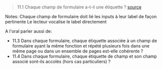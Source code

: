 <!-- .slide: class="quote-slide" -->

> 11.1 Chaque champ de formulaire a-t-il une étiquette ?
> [source](https://accessibilite.numerique.gouv.fr/methode/criteres-et-tests/#11.1)

Notes:
Chaque champ de formulaire doit lié les inputs à leur label de façon pertinente
Le lecteur vocalise le label directement

A l'oral parler aussi de:
* 11.3 Dans chaque formulaire, chaque étiquette associée à un champ de formulaire ayant la même fonction et répété plusieurs fois dans une même page ou dans un ensemble de pages est-elle cohérente ?
* 11.4 Dans chaque formulaire, chaque étiquette de champ et son champ associé sont-ils accolés (hors cas particuliers) ?
